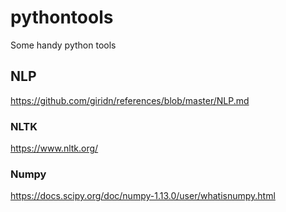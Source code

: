 # pythontools
Some handy python tools
 
## NLP
https://github.com/giridn/references/blob/master/NLP.md
 ### NLTK
 https://www.nltk.org/
 ### Numpy
 https://docs.scipy.org/doc/numpy-1.13.0/user/whatisnumpy.html

